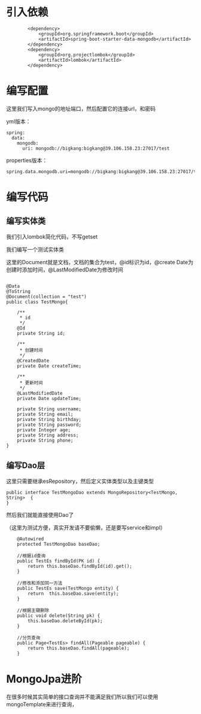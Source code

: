 # 引入依赖

```
        <dependency>
            <groupId>org.springframework.boot</groupId>
            <artifactId>spring-boot-starter-data-mongodb</artifactId>
        </dependency>
        <dependency>
            <groupId>org.projectlombok</groupId>
            <artifactId>lombok</artifactId>
        </dependency>
```

# 编写配置

这里我们写入mongo的地址端口，然后配置它的连接url，和密码

yml版本：

```
spring:
  data:
    mongodb:
      uri: mongodb://bigkang:bigkang@39.106.158.23:27017/test
```

properties版本：

```
spring.data.mongodb.uri=mongodb://bigkang:bigkang@39.106.158.23:27017/test
```

# 编写代码

## 编写实体类

我们引入lombok简化代码，不写getset

我们编写一个测试实体类

这里的Document就是文档，文档的集合为test，@id标识为id，@create Date为创建时添加时间，@LastModifiedDate为修改时间

```

@Data
@ToString
@Document(collection = "test")
public class TestMongo{

    /**
     * id
     */
    @Id
    private String id;

    /**
     * 创建时间
     */
    @CreatedDate
    private Date createTime;

    /**
     * 更新时间
     */
    @LastModifiedDate
    private Date updateTime;

    private String username;
    private String email;
    private String birthday;
    private String password;
    private Integer age;
    private String address;
    private String phone;
}
```

## 编写Dao层

这里只需要继承esRepository，然后定义实体类型以及主键类型

```
public interface TestMongoDao extends MongoRepository<TestMongo, String>  {
}
```

然后我们就能直接使用Dao了

（这里为测试方便，真实开发请不要偷懒，还是要写service和impl）

```
   	@Autowired
    protected TestMongoDao baseDao;
    
    //根据id查询
    public TestEs findById(PK id) {
        return this.baseDao.findById(id).get();
    }
    
    //修改和添加同一方法
    public TestEs save(TestMongo entity) {
        return  this.baseDao.save(entity);
    }

	//根据主键删除
    public void delete(String pk) {
        this.baseDao.deleteById(pk);
    }
    
    //分页查询
    public Page<TestEs> findAll(Pageable pageable) {
        return this.baseDao.findAll(pageable);
    }
```

# MongoJpa进阶

在很多时候其实简单的接口查询并不能满足我们所以我们可以使用mongoTemplate来进行查询，